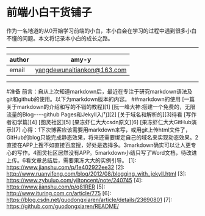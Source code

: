 前端小白干货铺子
======
作为一名地道的从0开始学习前端的小白，本小白会在学习的过程中遇到很多小白不懂的问题。本文将记录本小白的成长之路。
***
|author|amy-y|
|---|---
|email|yangdewunaitiankon@163.com|
***
#准备 
前言：自从上次知道markdown后，最近在专注于研究markdown语法及git和github的使用。以下为markdown版本的内容。
##markdown的使用
[一篇关于markdown的介绍和写的不错的教程][1]
[阮一峰大神:搭建一个免费的，无限流量的Blog----github Pages和Jekyll入门][2]
[关于域名和解析的][3]待看
[写作者初学篇][4]
[图灵社区][5]
[果冻虾仁大大csdn原文][6]
[果冻虾仁大大GitHub演示][7]
心得：1下次博客应该需要用markdown来写，或用git上传html文件了，GitHub的blog只能完成静态效果，将来还需要绑定自己的域名来实现动态效果。2直接在APP上搜不如直接百度搜，好处是选择多。3markdown确实可以让人更专心的写作。4图灵社区居然没有APP。5markdown小结只写了Word文档，待改进上传。6看文章总结后，需要果冻大大的实例引导。
[1]:  https://www.jianshu.com/p/1e402922ee32
[2]:  http://www.ruanyifeng.com/blog/2012/08/blogging_with_jekyll.html
[3]:  https://www.zybuluo.com/yiltoncent/note/240745
[4]:  https://www.jianshu.com/p/q81RER
[5]:  http://www.ituring.com.cn/article/775
[6]:  https://blog.csdn.net/guodongxiaren/article/details/23690801
[7]:  https://github.com/guodongxiaren/README/
